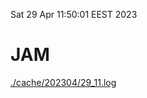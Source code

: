 Sat 29 Apr 11:50:01 EEST 2023
# JAM
<a href='./cache/202304/29_11.log'>./cache/202304/29_11.log</a>
